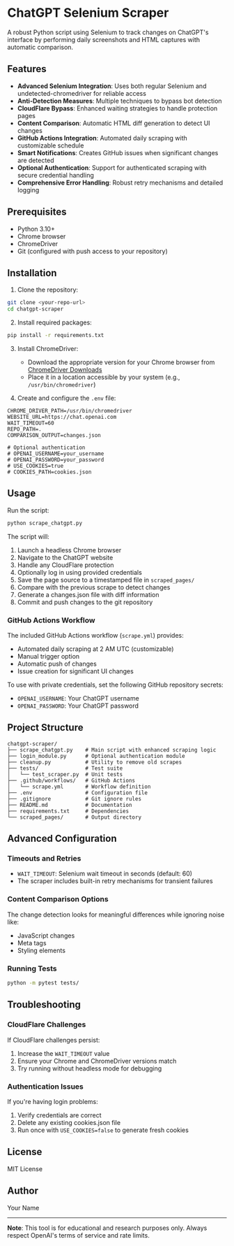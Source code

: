 # ChatGPT Selenium Scraper

A robust Python script using Selenium to track changes on ChatGPT's interface by performing daily screenshots and HTML captures with automatic comparison.

## Features

- **Advanced Selenium Integration**: Uses both regular Selenium and undetected-chromedriver for reliable access
- **Anti-Detection Measures**: Multiple techniques to bypass bot detection
- **CloudFlare Bypass**: Enhanced waiting strategies to handle protection pages
- **Content Comparison**: Automatic HTML diff generation to detect UI changes
- **GitHub Actions Integration**: Automated daily scraping with customizable schedule
- **Smart Notifications**: Creates GitHub issues when significant changes are detected
- **Optional Authentication**: Support for authenticated scraping with secure credential handling
- **Comprehensive Error Handling**: Robust retry mechanisms and detailed logging

## Prerequisites

- Python 3.10+
- Chrome browser
- ChromeDriver
- Git (configured with push access to your repository)

## Installation

1. Clone the repository: 

```bash
git clone <your-repo-url>
cd chatgpt-scraper
```

2. Install required packages:
```bash
pip install -r requirements.txt
```

3. Install ChromeDriver:
   - Download the appropriate version for your Chrome browser from [ChromeDriver Downloads](https://sites.google.com/chromium.org/driver/)
   - Place it in a location accessible by your system (e.g., `/usr/bin/chromedriver`)

4. Create and configure the `.env` file:
```env
CHROME_DRIVER_PATH=/usr/bin/chromedriver
WEBSITE_URL=https://chat.openai.com
WAIT_TIMEOUT=60
REPO_PATH=.
COMPARISON_OUTPUT=changes.json

# Optional authentication
# OPENAI_USERNAME=your_username
# OPENAI_PASSWORD=your_password
# USE_COOKIES=true
# COOKIES_PATH=cookies.json
```

## Usage

Run the script:
```bash
python scrape_chatgpt.py
```

The script will:
1. Launch a headless Chrome browser
2. Navigate to the ChatGPT website
3. Handle any CloudFlare protection
4. Optionally log in using provided credentials
5. Save the page source to a timestamped file in `scraped_pages/`
6. Compare with the previous scrape to detect changes
7. Generate a changes.json file with diff information
8. Commit and push changes to the git repository

### GitHub Actions Workflow

The included GitHub Actions workflow (`scrape.yml`) provides:

- Automated daily scraping at 2 AM UTC (customizable)
- Manual trigger option
- Automatic push of changes
- Issue creation for significant UI changes

To use with private credentials, set the following GitHub repository secrets:
- `OPENAI_USERNAME`: Your ChatGPT username
- `OPENAI_PASSWORD`: Your ChatGPT password

## Project Structure

```
chatgpt-scraper/
├── scrape_chatgpt.py    # Main script with enhanced scraping logic
├── login_module.py      # Optional authentication module
├── cleanup.py           # Utility to remove old scrapes
├── tests/               # Test suite
│   └── test_scraper.py  # Unit tests
├── .github/workflows/   # GitHub Actions
│   └── scrape.yml       # Workflow definition
├── .env                 # Configuration file
├── .gitignore           # Git ignore rules
├── README.md            # Documentation
├── requirements.txt     # Dependencies
└── scraped_pages/       # Output directory
```

## Advanced Configuration

### Timeouts and Retries

- `WAIT_TIMEOUT`: Selenium wait timeout in seconds (default: 60)
- The scraper includes built-in retry mechanisms for transient failures

### Content Comparison Options

The change detection looks for meaningful differences while ignoring noise like:
- JavaScript changes
- Meta tags
- Styling elements

### Running Tests

```bash
python -m pytest tests/
```

## Troubleshooting

### CloudFlare Challenges

If CloudFlare challenges persist:
1. Increase the `WAIT_TIMEOUT` value
2. Ensure your Chrome and ChromeDriver versions match
3. Try running without headless mode for debugging

### Authentication Issues

If you're having login problems:
1. Verify credentials are correct
2. Delete any existing cookies.json file
3. Run once with `USE_COOKIES=false` to generate fresh cookies

## License

MIT License

## Author

Your Name

---

**Note**: This tool is for educational and research purposes only. Always respect OpenAI's terms of service and rate limits.